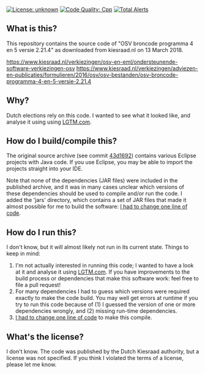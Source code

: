 [![License: unknown](https://img.shields.io/badge/license-unknown-red.svg)](https://www.kiesraad.nl/verkiezingen/osv-en-eml/ondersteunende-software-verkiezingen-osv)
[![Code Quality: Cpp](https://img.shields.io/lgtm/grade/cpp/g/sjvs/ondersteunende-software-verkiezingen.svg?logo=lgtm&logoWidth=18)](https://lgtm.com/projects/g/sjvs/ondersteunende-software-verkiezingen/context:cpp)
[![Total Alerts](https://img.shields.io/lgtm/alerts/g/sjvs/ondersteunende-software-verkiezingen.svg?logo=lgtm&logoWidth=18)](https://lgtm.com/projects/g/sjvs/ondersteunende-software-verkiezingen/alerts)

## What is this?
This repository contains the source code of "OSV broncode programma 4 en 5 versie 2.21.4" as downloaded from kiesraad.nl on 13 March 2018.

https://www.kiesraad.nl/verkiezingen/osv-en-eml/ondersteunende-software-verkiezingen-osv
https://www.kiesraad.nl/verkiezingen/adviezen-en-publicaties/formulieren/2016/osv/osv-bestanden/osv-broncode-programma-4-en-5-versie-2.21.4

## Why?
Dutch elections rely on this code. I wanted to see what it looked like, and analyse it using using [LGTM.com](https://lgtm.com/projects/g/sjvs/ondersteunende-software-verkiezingen/).

## How do I build/compile this?
The original source archive (see commit [43d1692](https://github.com/sjvs/ondersteunende-software-verkiezingen/commit/43d1692bff975ff54f58a00dfc7f03ee8e404c22)) contains various Eclipse projects with Java code. If you use Eclipse, you may be able to import the projects straight into your IDE.

Note that none of the dependencies (JAR files) were included in the published archive, and it was in many cases unclear which versions of these dependencies should be used to compile and/or run the code. I added the 'jars' directory, which contains a set of JAR files that made it almost possible for me to build the software: [I had to change one line of code](https://github.com/sjvs/ondersteunende-software-verkiezingen/commit/879b48b26fac99dfb7c1f2306ae09ea771c0a669).

## How do I run this?
I don't know, but it will almost likely not run in its current state. Things to keep in mind:

1. I'm not actually interested in running this code; I wanted to have a look at it and analyse it using [LGTM.com](https://lgtm.com/projects/g/sjvs/ondersteunende-software-verkiezingen/). If you have improvements to the build process or dependencies that make this software work: feel free to file a pull request!
2. For many dependencies I had to guess which versions were required exactly to make the code build. You may well get errors at runtime if you try to run this code because of (1) I guessed the version of one or more dependencies wrongly, and (2) missing run-time dependencies.
3. [I had to change one line of code](https://github.com/sjvs/ondersteunende-software-verkiezingen/commit/879b48b26fac99dfb7c1f2306ae09ea771c0a669) to make this compile.

## What's the license?
I don't know. The code was published by the Dutch Kiesraad authority, but a license was not specified. If you think I violated the terms of a license, please let me know.

